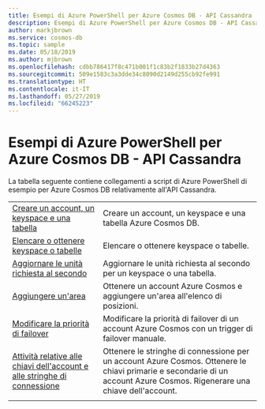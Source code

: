 ```yaml
---
title: Esempi di Azure PowerShell per Azure Cosmos DB - API Cassandra
description: Esempi di Azure PowerShell per Azure Cosmos DB - API Cassandra
author: markjbrown
ms.service: cosmos-db
ms.topic: sample
ms.date: 05/18/2019
ms.author: mjbrown
ms.openlocfilehash: cdbb786417f8c471b001f1c83b2f1833b27d4363
ms.sourcegitcommit: 509e1583c3a3dde34c8090d2149d255cb92fe991
ms.translationtype: HT
ms.contentlocale: it-IT
ms.lasthandoff: 05/27/2019
ms.locfileid: "66245223"
---
```

# <a name="azure-powershell-samples-for-azure-cosmos-db---cassandra-api"></a>Esempi di Azure PowerShell per Azure Cosmos DB - API Cassandra

La tabella seguente contiene collegamenti a script di Azure PowerShell di esempio per Azure Cosmos DB relativamente all'API Cassandra.

| | |
|---|---|
|[Creare un account, un keyspace e una tabella](scripts/powershell/cassandra/ps-cassandra-create.md?toc=%2fpowershell%2fmodule%2ftoc.json)| Creare un account, un keyspace e una tabella Azure Cosmos DB. |
|[Elencare o ottenere keyspace o tabelle](scripts/powershell/cassandra/ps-cassandra-list-get.md?toc=%2fpowershell%2fmodule%2ftoc.json)| Elencare o ottenere keyspace o tabelle. |
|[Aggiornare le unità richiesta al secondo](scripts/powershell/cassandra/ps-cassandra-ru-update.md?toc=%2fpowershell%2fmodule%2ftoc.json)| Aggiornare le unità richiesta al secondo per un keyspace o una tabella. |
|[Aggiungere un'area](scripts/powershell/common/ps-account-update.md?toc=%2fpowershell%2fmodule%2ftoc.json)| Ottenere un account Azure Cosmos e aggiungere un'area all'elenco di posizioni. |
|[Modificare la priorità di failover](scripts/powershell/common/ps-account-failover-priority-update.md?toc=%2fpowershell%2fmodule%2ftoc.json)| Modificare la priorità di failover di un account Azure Cosmos con un trigger di failover manuale. |
|[Attività relative alle chiavi dell'account e alle stringhe di connessione](scripts/powershell/common/ps-account-keys-connection-strings.md?toc=%2fpowershell%2fmodule%2ftoc.json)| Ottenere le stringhe di connessione per un account Azure Cosmos. Ottenere le chiavi primarie e secondarie di un account Azure Cosmos. Rigenerare una chiave dell'account. |
|||